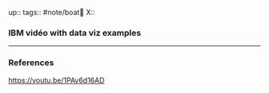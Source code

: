 up::
tags:: #note/boat🚤 
X:: 

### IBM vidéo with data viz examples



---
### References


https://youtu.be/1PAy6d16AD